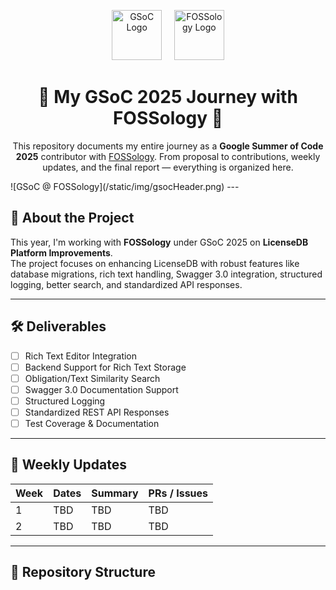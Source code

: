 <p align="center">
  <img src="https://summerofcode.withgoogle.com/assets/media/logo.svg" alt="GSoC Logo" height="80"/>
  &nbsp;&nbsp;&nbsp;
  <img src="https://www.fossology.org/wp-content/uploads/sites/7/2021/05/cropped-fossology_logo.png" alt="FOSSology Logo" height="80"/>
</p>

<h1 align="center">🌟 My GSoC 2025 Journey with FOSSology 🌟</h1>

<p align="center">
  This repository documents my entire journey as a <b>Google Summer of Code 2025</b> contributor with 
  <a href="https://www.fossology.org/" target="_blank">FOSSology</a>.  
  From proposal to contributions, weekly updates, and the final report — everything is organized here.
</p>
![GSoC @ FOSSology](/static/img/gsocHeader.png)
---

## 📌 About the Project
This year, I'm working with **FOSSology** under GSoC 2025 on **LicenseDB Platform Improvements**.  
The project focuses on enhancing LicenseDB with robust features like database migrations, rich text handling, Swagger 3.0 integration, structured logging, better search, and standardized API responses.

---

## 🛠️ Deliverables
- [ ] Rich Text Editor Integration  
- [ ] Backend Support for Rich Text Storage  
- [ ] Obligation/Text Similarity Search  
- [ ] Swagger 3.0 Documentation Support  
- [ ] Structured Logging  
- [ ] Standardized REST API Responses  
- [ ] Test Coverage & Documentation  

---

## 📅 Weekly Updates
| Week | Dates | Summary | PRs / Issues |
|------|-------|---------|--------------|
| 1    | TBD   | TBD     | TBD          |
| 2    | TBD   | TBD     | TBD          |

---

## 📂 Repository Structure
